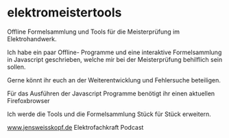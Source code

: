 # elektromeistertools
Offline Formelsammlung und Tools für die Meisterprüfung im Elektrohandwerk.

Ich habe ein paar Offline- Programme und eine interaktive Formelsammlung in Javascript geschrieben, welche mir bei der Meisterprüfung behilflich sein sollen. 

Gerne könnt ihr euch an der Weiterentwicklung und Fehlersuche beteiligen.

Für das Ausführen der Javascript Programme benötigt ihr einen aktuellen Firefoxbrowser

Ich werde die Tools und die Formelsammlung Stück für Stück erweitern.

www.jensweisskopf.de
Elektrofachkraft Podcast